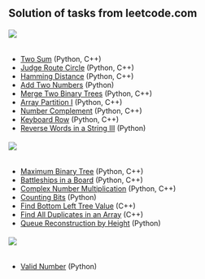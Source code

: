 ## Solution of tasks from leetcode.com
###### ![](https://pp.userapi.com/c639324/v639324632/40c5a/N-pUU-6lQ8Y.jpg) 
* [Two Sum](https://leetcode.com/problems/two-sum/description/) (Python, C++)
* [Judge Route Circle](https://leetcode.com/problems/judge-route-circle/description/) (Python, C++)
* [Hamming Distance](https://leetcode.com/problems/hamming-distance/description/) (Python, C++)
* [Add Two Numbers](https://leetcode.com/problems/add-two-numbers/description/) (Python)
* [Merge Two Binary Trees](https://leetcode.com/problems/merge-two-binary-trees/description/) (Python, C++)
* [Array Partition I](https://leetcode.com/problems/array-partition-i/description/) (Python, C++)
* [Number Complement](https://leetcode.com/problems/number-complement/description/) (Python, C++)
* [Keyboard Row](https://leetcode.com/problems/keyboard-row/description/) (Python, C++)
* [Reverse Words in a String III](https://leetcode.com/problems/reverse-words-in-a-string-iii/description/) (Python)
###### ![](https://pp.userapi.com/c639324/v639324632/40c61/3wPrZc_w8Uk.jpg) 
* [Maximum Binary Tree](https://leetcode.com/problems/maximum-binary-tree/description/) (Python, C++)
* [Battleships in a Board](https://leetcode.com/problems/battleships-in-a-board/description/) (Python, C++)
* [Complex Number Multiplication](https://leetcode.com/problems/complex-number-multiplication/description/) (Python, C++)
* [Counting Bits](https://leetcode.com/problems/counting-bits/description/) (Python)
* [Find Bottom Left Tree Value](https://leetcode.com/problems/find-bottom-left-tree-value/description/) (C++)
* [Find All Duplicates in an Array](https://leetcode.com/problems/find-all-duplicates-in-an-array/description/) (C++)
* [Queue Reconstruction by Height](https://leetcode.com/problems/queue-reconstruction-by-height/description/) (Python)
###### ![](https://pp.userapi.com/c639324/v639324632/40c68/BdaxhlvN3js.jpg) 
* [Valid Number](https://leetcode.com/problems/valid-number/description/) (Python)
